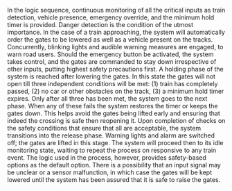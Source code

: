 In the logic sequence, continuous monitoring of all the critical inputs as train detection, vehicle presence, emergency override, and the minimum hold timer is provided. Danger detection is the condition of the utmost importance. In the case of a train approaching, the system will automatically order the gates to be lowered as well as a vehicle present on the tracks. Concurrently, blinking lights and audible warning measures are engaged, to warn road users. Should the emergency button be activated, the system takes control, and the gates are commanded to stay down irrespective of other inputs, putting highest safety precautions first.
A holding phase of the system is reached after lowering the gates. In this state the gates will not open till three independent conditions will be met: (1) train has completely passed, (2) no car or other obstacles on the track, (3) a minimum hold timer expires. Only after all three has been met, the system goes to the next phase. When any of these fails the system restores the timer or keeps the gates down. This helps avoid the gates being lifted early and ensuring that indeed the crossing is safe then reopening it.
Upon completion of checks on the safety conditions that ensure that all are acceptable, the system transitions into the release phase. Warning lights and alarm are switched off; the gates are lifted in this stage. The system will proceed then to its idle monitoring state, waiting to repeat the process on responsive to any train event. The logic used in the process, however, provides safety-based options as the default option. There is a possibility that an input signal may be unclear or a sensor malfunction, in which case the gates will be kept lowered until the system has been assured that it is safe to raise the gates.

